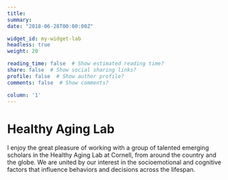 ```yaml
---
title: 
summary: 
date: "2018-06-28T00:00:00Z"

widget_id: my-widget-lab
headless: true
weight: 20

reading_time: false  # Show estimated reading time?
share: false  # Show social sharing links?
profile: false  # Show author profile?
comments: false  # Show comments?

column: '1'
---
```

# Healthy Aging Lab
I enjoy the great pleasure of working with a group of talented emerging scholars in the Healthy Aging Lab at Cornell, from around the country and the globe. We are united by our interest in the socioemotional and cognitive factors that influence behaviors and decisions across the lifespan. 




